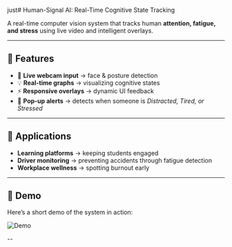 just# Human-Signal AI: Real-Time Cognitive State Tracking

A real-time computer vision system that tracks human **attention, fatigue, and stress** using live video and intelligent overlays.  

---

## 🚀 Features
- 🎥 **Live webcam input** → face & posture detection  
- 💡 **Real-time graphs** → visualizing cognitive states  
- ⚡ **Responsive overlays** → dynamic UI feedback  
- 🧠 **Pop-up alerts** → detects when someone is *Distracted, Tired, or Stressed*  

---

## 🎯 Applications
- **Learning platforms** → keeping students engaged  
- **Driver monitoring** → preventing accidents through fatigue detection  
- **Workplace wellness** → spotting burnout early  

---

## 🎥 Demo

Here’s a short demo of the system in action:

![Demo](configs/demo.gif)

--
